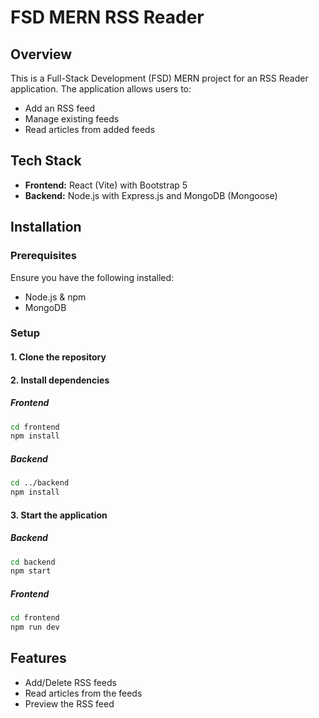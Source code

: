 # FSD MERN RSS Reader

## Overview
This is a Full-Stack Development (FSD) MERN project for an RSS Reader application. The application allows users to:
- Add an RSS feed
- Manage existing feeds
- Read articles from added feeds

## Tech Stack
- **Frontend:** React (Vite) with Bootstrap 5
- **Backend:** Node.js with Express.js and MongoDB (Mongoose)

## Installation
### Prerequisites
Ensure you have the following installed:
- Node.js & npm
- MongoDB

### Setup
#### 1. Clone the repository

#### 2. Install dependencies

##### Frontend
```sh
cd frontend
npm install
```

##### Backend
```sh
cd ../backend
npm install
```

#### 3. Start the application

##### Backend
```sh
cd backend
npm start
```

##### Frontend
```sh
cd frontend
npm run dev
```

## Features
- Add/Delete RSS feeds
- Read articles from the feeds
- Preview the RSS feed